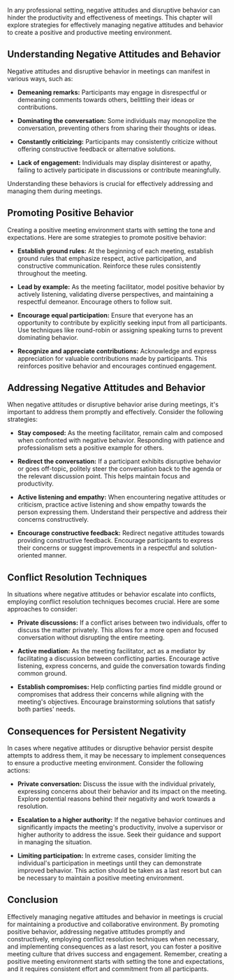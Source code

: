 
In any professional setting, negative attitudes and disruptive behavior can hinder the productivity and effectiveness of meetings. This chapter will explore strategies for effectively managing negative attitudes and behavior to create a positive and productive meeting environment.

Understanding Negative Attitudes and Behavior
---------------------------------------------

Negative attitudes and disruptive behavior in meetings can manifest in various ways, such as:

* **Demeaning remarks:** Participants may engage in disrespectful or demeaning comments towards others, belittling their ideas or contributions.

* **Dominating the conversation:** Some individuals may monopolize the conversation, preventing others from sharing their thoughts or ideas.

* **Constantly criticizing:** Participants may consistently criticize without offering constructive feedback or alternative solutions.

* **Lack of engagement:** Individuals may display disinterest or apathy, failing to actively participate in discussions or contribute meaningfully.

Understanding these behaviors is crucial for effectively addressing and managing them during meetings.

Promoting Positive Behavior
---------------------------

Creating a positive meeting environment starts with setting the tone and expectations. Here are some strategies to promote positive behavior:

* **Establish ground rules:** At the beginning of each meeting, establish ground rules that emphasize respect, active participation, and constructive communication. Reinforce these rules consistently throughout the meeting.

* **Lead by example:** As the meeting facilitator, model positive behavior by actively listening, validating diverse perspectives, and maintaining a respectful demeanor. Encourage others to follow suit.

* **Encourage equal participation:** Ensure that everyone has an opportunity to contribute by explicitly seeking input from all participants. Use techniques like round-robin or assigning speaking turns to prevent dominating behavior.

* **Recognize and appreciate contributions:** Acknowledge and express appreciation for valuable contributions made by participants. This reinforces positive behavior and encourages continued engagement.

Addressing Negative Attitudes and Behavior
------------------------------------------

When negative attitudes or disruptive behavior arise during meetings, it's important to address them promptly and effectively. Consider the following strategies:

* **Stay composed:** As the meeting facilitator, remain calm and composed when confronted with negative behavior. Responding with patience and professionalism sets a positive example for others.

* **Redirect the conversation:** If a participant exhibits disruptive behavior or goes off-topic, politely steer the conversation back to the agenda or the relevant discussion point. This helps maintain focus and productivity.

* **Active listening and empathy:** When encountering negative attitudes or criticism, practice active listening and show empathy towards the person expressing them. Understand their perspective and address their concerns constructively.

* **Encourage constructive feedback:** Redirect negative attitudes towards providing constructive feedback. Encourage participants to express their concerns or suggest improvements in a respectful and solution-oriented manner.

Conflict Resolution Techniques
------------------------------

In situations where negative attitudes or behavior escalate into conflicts, employing conflict resolution techniques becomes crucial. Here are some approaches to consider:

* **Private discussions:** If a conflict arises between two individuals, offer to discuss the matter privately. This allows for a more open and focused conversation without disrupting the entire meeting.

* **Active mediation:** As the meeting facilitator, act as a mediator by facilitating a discussion between conflicting parties. Encourage active listening, express concerns, and guide the conversation towards finding common ground.

* **Establish compromises:** Help conflicting parties find middle ground or compromises that address their concerns while aligning with the meeting's objectives. Encourage brainstorming solutions that satisfy both parties' needs.

Consequences for Persistent Negativity
--------------------------------------

In cases where negative attitudes or disruptive behavior persist despite attempts to address them, it may be necessary to implement consequences to ensure a productive meeting environment. Consider the following actions:

* **Private conversation:** Discuss the issue with the individual privately, expressing concerns about their behavior and its impact on the meeting. Explore potential reasons behind their negativity and work towards a resolution.

* **Escalation to a higher authority:** If the negative behavior continues and significantly impacts the meeting's productivity, involve a supervisor or higher authority to address the issue. Seek their guidance and support in managing the situation.

* **Limiting participation:** In extreme cases, consider limiting the individual's participation in meetings until they can demonstrate improved behavior. This action should be taken as a last resort but can be necessary to maintain a positive meeting environment.

Conclusion
----------

Effectively managing negative attitudes and behavior in meetings is crucial for maintaining a productive and collaborative environment. By promoting positive behavior, addressing negative attitudes promptly and constructively, employing conflict resolution techniques when necessary, and implementing consequences as a last resort, you can foster a positive meeting culture that drives success and engagement. Remember, creating a positive meeting environment starts with setting the tone and expectations, and it requires consistent effort and commitment from all participants.
